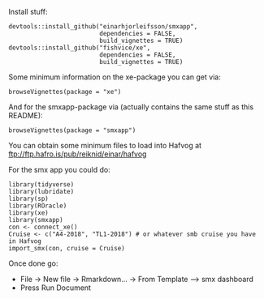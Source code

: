 Install stuff:

    devtools::install_github("einarhjorleifsson/smxapp",
                             dependencies = FALSE,
                             build_vignettes = TRUE)
    devtools::install_github("fishvice/xe", 
                             dependencies = FALSE, 
                             build_vignettes = TRUE)

Some minimum information on the xe-package you can get via:

    browseVignettes(package = "xe")

And for the smxapp-package via (actually contains the same stuff as this
README):

    browseVignettes(package = "smxapp")

You can obtain some minimum files to load into Hafvog at
<ftp://ftp.hafro.is/pub/reiknid/einar/hafvog>

For the smx app you could do:

    library(tidyverse)
    library(lubridate)
    library(sp)
    library(ROracle)
    library(xe)
    library(smxapp)
    con <- connect_xe()
    Cruise <- c("A4-2018", "TL1-2018") # or whatever smb cruise you have in Hafvog
    import_smx(con, cruise = Cruise)

Once done go:

-   File -&gt; New file -&gt; Rmarkdown... -&gt; From Template --&gt;
    smx dashboard
-   Press Run Document
